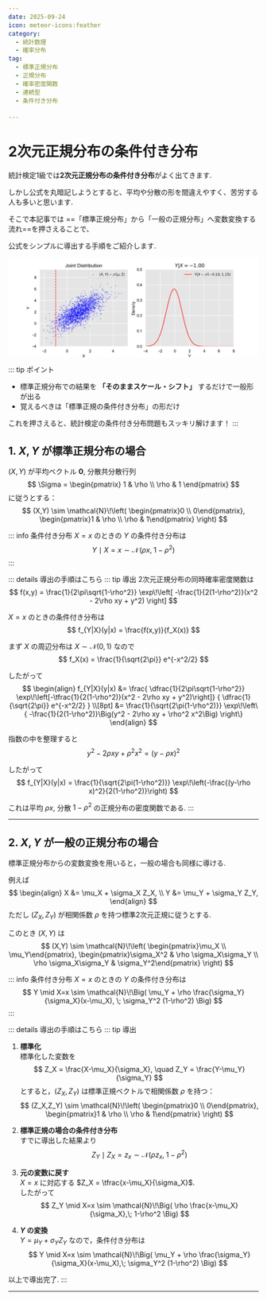 ```yaml
---
date: 2025-09-24
icon: meteor-icons:feather
category:
  - 統計数理
  - 確率分布
tag:
  - 標準正規分布
  - 正規分布
  - 確率密度関数
  - 連続型
  - 条件付き分布

---
```


# 2次元正規分布の条件付き分布

統計検定1級では**2次元正規分布の条件付き分布**がよく出てきます.  

しかし公式を丸暗記しようとすると、平均や分散の形を間違えやすく、苦労する人も多いと思います.  

そこで本記事では ==「標準正規分布」から「一般の正規分布」へ変数変換する流れ==を押さえることで、  

公式をシンプルに導出する手順をご紹介します. 

<div style="display: flex; gap: 10px; justify-content: center;">
  <img src="/assets/images/multivariate_distribution/normal_cpd/cpd.gif" style="max-width: 100%; height: auto;">
</div>

::: tip ポイント
- 標準正規分布での結果を **「そのままスケール・シフト」** するだけで一般形が出る  
- 覚えるべきは「標準正規の条件付き分布」の形だけ  

これを押さえると、統計検定の条件付き分布問題もスッキリ解けます！
:::

## 1. $X,Y$ が標準正規分布の場合

$(X,Y)$ が平均ベクトル $\mathbf{0}$, 分散共分散行列
$$
\Sigma =
\begin{pmatrix}
1 & \rho \\
\rho & 1
\end{pmatrix}
$$
に従うとする：
$$
(X,Y) \sim \mathcal{N}\!\left(
\begin{pmatrix}0 \\ 0\end{pmatrix},
\begin{pmatrix}1 & \rho \\ \rho & 1\end{pmatrix}
\right)
$$

::: info 条件付き分布
$X=x$ のときの $Y$ の条件付き分布は
$$
Y \mid X=x \sim \mathcal{N}\!\big(\rho x, \; 1-\rho^2\big)
$$
:::

::: details 導出の手順はこちら
::: tip 導出
2次元正規分布の同時確率密度関数は
$$
f(x,y) = \frac{1}{2\pi\sqrt{1-\rho^2}}
\exp\!\left[
-\frac{1}{2(1-\rho^2)}(x^2 - 2\rho xy + y^2)
\right]
$$

$X=x$ のときの条件付き分布は
$$
f_{Y|X}(y|x) = \frac{f(x,y)}{f_X(x)}
$$

まず $X$ の周辺分布は $X \sim \mathcal{N}(0,1)$ なので
$$
f_X(x) = \frac{1}{\sqrt{2\pi}} e^{-x^2/2}
$$

したがって
$$
\begin{align}
f_{Y|X}(y|x)
&= \frac{ \dfrac{1}{2\pi\sqrt{1-\rho^2}}
\exp\!\left[-\tfrac{1}{2(1-\rho^2)}(x^2 - 2\rho xy + y^2)\right]}
{ \dfrac{1}{\sqrt{2\pi}} e^{-x^2/2} } \\[8pt]
&= \frac{1}{\sqrt{2\pi(1-\rho^2)}}
\exp\!\left\{ -\frac{1}{2(1-\rho^2)}\Big(y^2 - 2\rho xy + \rho^2 x^2\Big) \right\}
\end{align}
$$

指数の中を整理すると
$$
y^2 - 2\rho xy + \rho^2 x^2 = (y-\rho x)^2
$$

したがって
$$
f_{Y|X}(y|x) = \frac{1}{\sqrt{2\pi(1-\rho^2)}}
\exp\!\left(-\frac{(y-\rho x)^2}{2(1-\rho^2)}\right)
$$

これは平均 $\rho x$, 分散 $1-\rho^2$ の正規分布の密度関数である.
:::


---

## 2. $X,Y$ が一般の正規分布の場合

標準正規分布からの変数変換を用いると，一般の場合も同様に導ける.  

例えば
$$
\begin{align}
X &= \mu_X + \sigma_X Z_X, \\
Y &= \mu_Y + \sigma_Y Z_Y,
\end{align}
$$
ただし $(Z_X, Z_Y)$ が相関係数 $\rho$ を持つ標準2次元正規に従うとする.  

このとき $(X,Y)$ は
$$
(X,Y) \sim \mathcal{N}\!\left(
\begin{pmatrix}\mu_X \\ \mu_Y\end{pmatrix},
\begin{pmatrix}\sigma_X^2 & \rho \sigma_X\sigma_Y \\
\rho \sigma_X\sigma_Y & \sigma_Y^2\end{pmatrix}
\right)
$$

::: info 条件付き分布
$X=x$ のときの $Y$ の条件付き分布は
$$
Y \mid X=x \sim \mathcal{N}\!\Big(
\mu_Y + \rho \frac{\sigma_Y}{\sigma_X}(x-\mu_X), \;
\sigma_Y^2 (1-\rho^2)
\Big)
$$
:::

::: details 導出の手順はこちら
::: tip 導出
1. **標準化**  
標準化した変数を
$$
Z_X = \frac{X-\mu_X}{\sigma_X}, \quad 
Z_Y = \frac{Y-\mu_Y}{\sigma_Y}
$$
とすると，$(Z_X,Z_Y)$ は標準正規ベクトルで相関係数 $\rho$ を持つ：
$$
(Z_X,Z_Y) \sim \mathcal{N}\!\left(
\begin{pmatrix}0 \\ 0\end{pmatrix},
\begin{pmatrix}1 & \rho \\ \rho & 1\end{pmatrix}
\right)
$$

2. **標準正規の場合の条件付き分布**  
すでに導出した結果より
$$
Z_Y \mid Z_X=z_x \sim \mathcal{N}(\rho z_x,\; 1-\rho^2)
$$

3. **元の変数に戻す**  
$X=x$ に対応する $Z_X = \tfrac{x-\mu_X}{\sigma_X}$.  
したがって
$$
Z_Y \mid X=x \sim \mathcal{N}\!\Big(
\rho \frac{x-\mu_X}{\sigma_X},\; 1-\rho^2
\Big)
$$

4. **$Y$ の変換**  
$Y = \mu_Y + \sigma_Y Z_Y$ なので，条件付き分布は
$$
Y \mid X=x \sim \mathcal{N}\!\Big(
\mu_Y + \rho \frac{\sigma_Y}{\sigma_X}(x-\mu_X),\;
\sigma_Y^2 (1-\rho^2)
\Big)
$$

以上で導出完了.
:::

---
